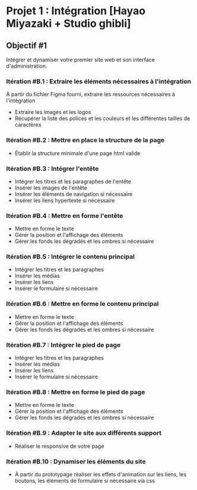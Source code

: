 # Projet 1 : Intégration [Hayao Miyazaki + Studio ghibli]

## Objectif #1
Intégrer et dynamiser votre premier site web et son interface d'administration.
### Itération #B.1 : Extraire les éléments nécessaires à l'intégration
À partir du fichier Figma fourni, extraire les ressources nécessaires à l'intégration
- Extraire les images et les logos
- Récupérer la liste des polices et les couleurs et les différentes tailles de caractères
### Itération #B.2 : Mettre en place la structure de la page
- Établir la structure minimale d'une page html valide
### Itération #B.3 : Intégrer l'entête
- Intégrer les titres et les paragraphes de l'entête
- Insérer les images de l'entête
- Insérer les éléments de navigation si nécessaire
- Insérer les liens hypertexte si nécessaire
### Itération #B.4 : Mettre en forme l'entête
- Mettre en forme le texte
- Gérer la position et l'affichage des éléments
- Gérer les fonds les dégradés et les ombres si nécessaire
### Itération #B.5 : Intégrer le contenu principal
- Intégrer les titres et les paragraphes
- Insérer les médias
- Insérer les liens
- Insérer le formulaire si nécessaire
### Itération #B.6 : Mettre en forme le contenu principal
- Mettre en forme le texte
- Gérer la position et l'affichage des éléments
- Gérer les fonds les dégradés et les ombres si nécessaire
### Itération #B.7 : Intégrer le pied de page
- Intégrer les titres et les paragraphes
- Insérer les médias
- Insérer les liens
- Insérer le formulaire si nécessaire
### Itération #B.8 : Mettre en forme le pied de page
- Mettre en forme le texte
- Gérer la position et l'affichage des éléments
- Gérer les fonds les dégradés et les ombres si nécessaire
### Itération #B.9 : Adapter le site aux différents support
- Réaliser le responsive de votre page
### Itération #B.10 : Dynamiser les éléments du site
- À partir du prototypage réaliser les effets d'animation sur les liens, les boutons, les éléments de formulaire si nécessaire via css
